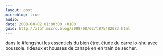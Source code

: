```yaml
---
layout: post
microblog: true
audio: 
date: 2008-08-02 01:00:00 +0100
guid: http://xtof.micro.blog/2008/08/02/t875482083.html
---
```

dans le #fengshui les essentiels du bien être. étude du carré lo-shu avec boussole. rideaux et housses de canapé en en train de sécher.
